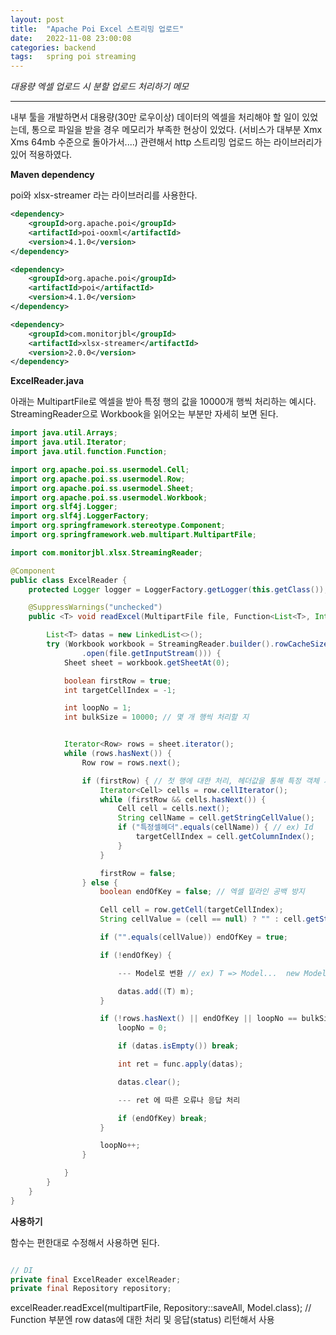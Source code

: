 ```yaml
---
layout: post
title:  "Apache Poi Excel 스트리밍 업로드"
date:   2022-11-08 23:00:08
categories: backend
tags:	spring poi streaming
---
```


<i class="fa-solid fa-check"></i> *대용량 엑셀 업로드 시 분할 업로드 처리하기 메모*

---

내부 툴을 개발하면서 대용량(30만 로우이상) 데이터의 엑셀을 처리해야 할 일이 있었는데, 통으로 파일을 받을 경우 메모리가 부족한 현상이 있었다.
(서비스가 대부분 Xmx Xms 64mb 수준으로 돌아가서....) 관련해서 http 스트리밍 업로드 하는 라이브러리가 있어 적용하였다.

**Maven dependency**

poi와 xlsx-streamer 라는 라이브러리를 사용한다.
```xml
<dependency>
    <groupId>org.apache.poi</groupId>
    <artifactId>poi-ooxml</artifactId>
    <version>4.1.0</version>
</dependency>

<dependency>
    <groupId>org.apache.poi</groupId>
    <artifactId>poi</artifactId>
    <version>4.1.0</version>
</dependency>

<dependency>
    <groupId>com.monitorjbl</groupId>
    <artifactId>xlsx-streamer</artifactId>
    <version>2.0.0</version>
</dependency>
```

**ExcelReader.java**

아래는 MultipartFile로 엑셀을 받아 특정 행의 값을 10000개 행씩 처리하는 예시다.   
StreamingReader으로 Workbook을 읽어오는 부분만 자세히 보면 된다.

```java
import java.util.Arrays;
import java.util.Iterator;
import java.util.function.Function;

import org.apache.poi.ss.usermodel.Cell;
import org.apache.poi.ss.usermodel.Row;
import org.apache.poi.ss.usermodel.Sheet;
import org.apache.poi.ss.usermodel.Workbook;
import org.slf4j.Logger;
import org.slf4j.LoggerFactory;
import org.springframework.stereotype.Component;
import org.springframework.web.multipart.MultipartFile;

import com.monitorjbl.xlsx.StreamingReader;

@Component
public class ExcelReader {
    protected Logger logger = LoggerFactory.getLogger(this.getClass());

    @SuppressWarnings("unchecked")
    public <T> void readExcel(MultipartFile file, Function<List<T>, Integer> func, Class<T> type) throws Exception {

        List<T> datas = new LinkedList<>();
        try (Workbook workbook = StreamingReader.builder().rowCacheSize(100).bufferSize(4096)
                .open(file.getInputStream())) {
            Sheet sheet = workbook.getSheetAt(0);

            boolean firstRow = true;
            int targetCellIndex = -1;

            int loopNo = 1;
            int bulkSize = 10000; // 몇 개 행씩 처리할 지


            Iterator<Row> rows = sheet.iterator();
            while (rows.hasNext()) {
                Row row = rows.next();

                if (firstRow) { // 첫 행에 대한 처리, 헤더값을 통해 특정 객체 지정하거나 특정 컬럼 읽기 시도 등등 가능
                    Iterator<Cell> cells = row.cellIterator();
                    while (firstRow && cells.hasNext()) {
                        Cell cell = cells.next();
                        String cellName = cell.getStringCellValue();
                        if ("특정셀헤더".equals(cellName)) { // ex) Id
                            targetCellIndex = cell.getColumnIndex();
                        }
                    }

                    firstRow = false;
                } else {
                    boolean endOfKey = false; // 엑셀 밑라인 공백 방지

                    Cell cell = row.getCell(targetCellIndex);
                    String cellValue = (cell == null) ? "" : cell.getStringCellValue();

                    if ("".equals(cellValue)) endOfKey = true;

                    if (!endOfKey) {

                        --- Model로 변환 // ex) T => Model...  new Model(cellValue)

                        datas.add((T) m);
                    }

                    if (!rows.hasNext() || endOfKey || loopNo == bulkSize) {
                        loopNo = 0;

                        if (datas.isEmpty()) break;

                        int ret = func.apply(datas);

                        datas.clear();

                        --- ret 에 따른 오류나 응답 처리

                        if (endOfKey) break;
                    }

                    loopNo++;
                }

            }
        }
    }
}
```

**사용하기**

함수는 편한대로 수정해서 사용하면 된다.

```java

// DI
private final ExcelReader excelReader;
private final Repository repository;

```

excelReader.readExcel(multipartFile, Repository::saveAll, Model.class); // Function 부분엔 row datas에 대한 처리 및 응답(status) 리턴해서 사용

```